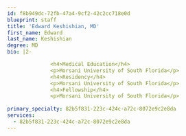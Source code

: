 ```yaml
---
id: f8b949dc-72fb-47a4-9cf2-42c2cc718e0d
blueprint: staff
title: 'Edward Keshishian, MD'
first_name: Edward
last_name: Keshishian
degree: MD
bio: |2-

              <h4>Medical Education</h4>
              <p>Morsani University of South Florida</p>
              <h4>Residency</h4>
              <p>Morsani University of South Florida</p>
              <h4>Fellowship</h4>
              <p>Morsani University of South Florida</p>
          
primary_specialty: 82b5f831-223c-424c-a72c-8072e9c2e8da
services:
  - 82b5f831-223c-424c-a72c-8072e9c2e8da
---
```

